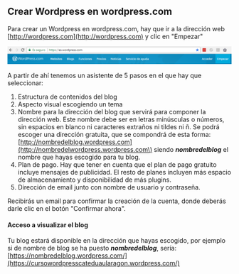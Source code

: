 ## Crear Wordpress en wordpress.com

Para crear un Wordpress en wordpress.com, hay que ir a la dirección web [http://wordpress.com](http://wordpress.com) y clic en "Empezar"

![](/assets/wordpress.com-1.png)

A partir de ahí tenemos un asistente de 5 pasos en el que hay que seleccionar:

1. Estructura de contenidos del blog
2. Aspecto visual escogiendo un tema
3. Nombre para la dirección del blog que servirá para componer la dirección web. Este nombre debe ser en letras minúsculas o números, sin espacios en blanco ni caracteres extraños ni tildes ni ñ. Se podrá escoger una dirección gratuita, que se compondrá de esta forma: [http://nombredelblog.wordpress.com](http://nombredelwordpress.wordpress.com\) siendo _**nombredelblog**_ el nombre que hayas escogido para tu blog.
4. Plan de pago. Hay que tener en cuenta que el plan de pago gratuito incluye mensajes de publicidad. El resto de planes incluyen más espacio de almacenamiento y disponibilidad de más plugins.
5. Dirección de email junto con nombre de usuario y contraseña.

Recibirás un email para confirmar la creación de la cuenta, donde deberás darle clic en el botón "Confirmar ahora".

#### Acceso a visualizar el blog

Tu blog estará disponible en la dirección que hayas escogido, por ejemplo si de nombre de blog se ha puesto _**nombredelblog**_, sería: [https://nombredelblog.wordpress.com/](https://cursowordpresscateduaularagon.wordpress.com/)

